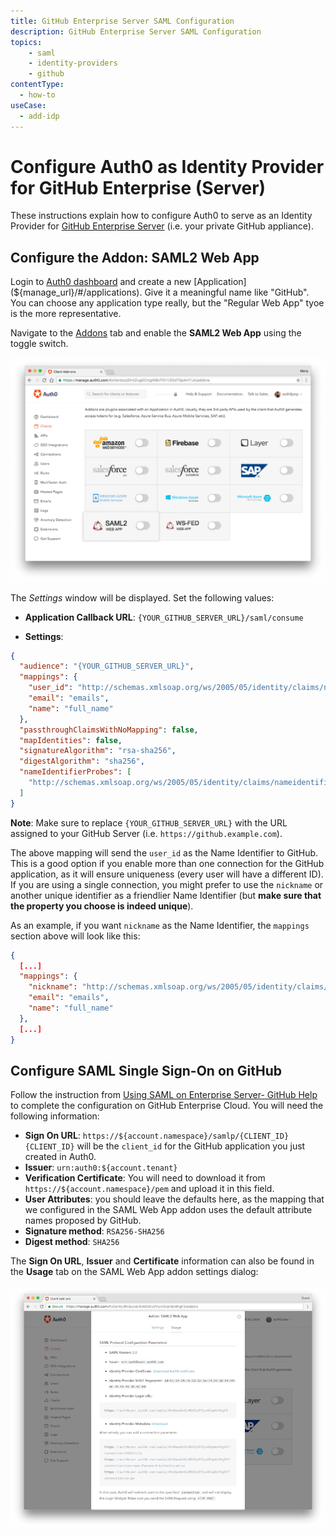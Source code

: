 ```yaml
---
title: GitHub Enterprise Server SAML Configuration
description: GitHub Enterprise Server SAML Configuration
topics:
    - saml
    - identity-providers
    - github
contentType:
  - how-to
useCase:
  - add-idp
---
```


# Configure Auth0 as Identity Provider for GitHub Enterprise (Server)

These instructions explain how to configure Auth0 to serve as an Identity Provider for [GitHub Enterprise Server](https://help.github.com/en/enterprise/2.16/admin/user-management/using-saml) (i.e. your private GitHub appliance). 

## Configure the Addon: SAML2 Web App

Login to [Auth0 dashboard](${manage_url}) and create a new [Application](${manage_url}/#/applications). Give it a meaningful name like "GitHub". You can choose any application type really, but the "Regular Web App" tyoe is the more representative. 

Navigate to the [Addons](${manage_url}/#/applications/${account.clientId}/addons) tab and enable the **SAML2 Web App** using the toggle switch.

![Application Addons](/media/articles/protocols/saml/github-cloud/client-addons.png)

The *Settings* window will be displayed. Set the following values:

- **Application Callback URL**: `{YOUR_GITHUB_SERVER_URL}/saml/consume`

- **Settings**:

```json
{
  "audience": "{YOUR_GITHUB_SERVER_URL}",
  "mappings": {
    "user_id": "http://schemas.xmlsoap.org/ws/2005/05/identity/claims/nameidentifier",
    "email": "emails",
    "name": "full_name"
  },
  "passthroughClaimsWithNoMapping": false,
  "mapIdentities": false,
  "signatureAlgorithm": "rsa-sha256",
  "digestAlgorithm": "sha256",
  "nameIdentifierProbes": [
    "http://schemas.xmlsoap.org/ws/2005/05/identity/claims/nameidentifier"
  ]
}
```

**Note**: Make sure to replace `{YOUR_GITHUB_SERVER_URL}` with the URL assigned to your GitHub Server (i.e. `https://github.example.com`).

The above mapping will send the `user_id` as the Name Identifier to GitHub. This is a good option if you enable more than one connection for the GitHub application, as it will ensure uniqueness (every user will have a different ID). If you are using a single connection, you might prefer to use the `nickname` or another unique identifier as a friendlier Name Identifier (but **make sure that the property you choose is indeed unique**). 

As an example, if you want `nickname` as the Name Identifier, the `mappings` section above will look like this:

```json
{
  [...]
  "mappings": {
    "nickname": "http://schemas.xmlsoap.org/ws/2005/05/identity/claims/nameidentifier",
    "email": "emails",
    "name": "full_name"
  },
  [...]
}
```

## Configure SAML Single Sign-On on GitHub
Follow the instruction from [Using SAML on Enterprise Server- GitHub Help](https://help.github.com/en/enterprise/admin/user-management/using-saml#configuring-saml-settings) to complete the configuration on GitHub Enterprise Cloud. You will need the following information:

* **Sign On URL**: `https://${account.namespace}/samlp/{CLIENT_ID}`
  `{CLIENT_ID}` will be the `client_id` for the GitHub application you just created in Auth0.
* **Issuer**: `urn:auth0:${account.tenant}`
* **Verification Certificate**: You will need to download it from `https://${account.namespace}/pem` and upload it in this field.
* **User Attributes**: you should leave the defaults here, as the mapping that we configured in the SAML Web App addon uses the default attribute names proposed by GitHub.
* **Signature method**: `RSA256-SHA256`
* **Digest method**: `SHA256`

The **Sign On URL**, **Issuer** and **Certificate** information can also be found in the **Usage** tab on the SAML Web App addon settings dialog:

![Usage tab](/media/articles/protocols/saml/github-cloud/usage.png)
